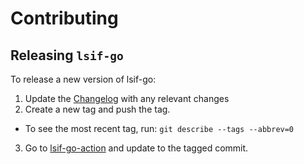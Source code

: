 # Contributing

## Releasing `lsif-go`

To release a new version of lsif-go:

1. Update the [Changelog](./CHANGELOG.md) with any relevant changes
2. Create a new tag and push the tag.
  - To see the most recent tag, run: `git describe --tags --abbrev=0`
3. Go to [lsif-go-action](https://github.com/sourcegraph/lsif-go-action) and update to the tagged commit.
